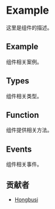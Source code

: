 # Example

这里是组件的描述。

## Example

组件相关案例。

## Types

组件相关类型。

## Function

组件提供相关方法。

## Events

组件相关事件。

## 贡献者

- [Hongbusi](https://github.com/Hongbusi)
